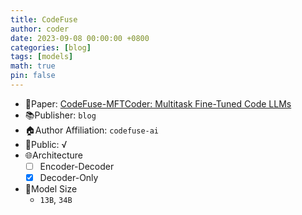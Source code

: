 ```yaml
---
title: CodeFuse
author: coder
date: 2023-09-08 00:00:00 +0800
categories: [blog]
tags: [models]
math: true
pin: false
---
```


- 📙Paper: [CodeFuse-MFTCoder: Multitask Fine-Tuned Code LLMs](https://github.com/codefuse-ai/MFTCoder)
- 📚Publisher: `blog`
- 🏠Author Affiliation: `codefuse-ai`
- 🔑Public: √
- 🌐Architecture
  + [ ] Encoder-Decoder
  + [x] Decoder-Only
- 📏Model Size
  + `13B`, `34B`
